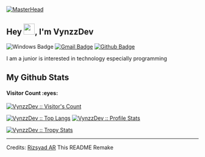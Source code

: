 [![MasterHead](https://dittmptrr27.com/banner.png)](https://vynzzdev.com)
## Hey <img src="https://github.com/TheDudeThatCode/TheDudeThatCode/blob/master/Assets/Hi.gif" width="29px">, I'm VynzzDev
![Windows Badge](https://img.shields.io/badge/windows-linux-blue?&logo=windows)
[![Gmail Badge](https://img.shields.io/badge/-vynzzdev@gmail.com-c14438?style=flat&logo=Gmail&logoColor=white&link=mailto:vynzzdev@gmail.com)](mailto:vynzzdev@gmail.com) 
[![Github Badge](https://img.shields.io/badge/-VynzzDev-grey?style=flat&logo=github&logoColor=white&link=https://github.com/VynzzDev/)](https://www.github.com/VynzzDev/)

<p align='left'>I am a junior is interested in technology especially programming</p>

<h2>My Github Stats</h2>

<h4>Visitor Count :eyes:</h4>
<p>
    <a href="https://github.com/VynzzDev">
        <img src="https://profile-counter.glitch.me/%7BVynzzDev%7D/count.svg" alt="VynzzDev :: Visitor's Count" />
    </a>
</p>

<p>
    <a href="https://github.com/VynzzDev"><img src="https://github-readme-stats.vercel.app/api/top-langs/?username=VynzzDev&theme=tokyonight&layout=compact&hide_border=true&bg_color=282A36&icon_color=686868&title_color=57c7ff&text_color=9aedfe" alt="VynzzDev :: Top Langs" /></a>
    <a href="https://github.com/VynzzDev"><img src="https://github-readme-stats.vercel.app/api?username=VynzzDev&show_icons=true&include_all_commits=true&hide_border=true&bg_color=282A36&icon_color=686868&title_color=57c7ff&text_color=9aedfe&custom_title=My+Github+Stats" alt="VynzzDev :: Profile Stats" /></a>
</p>

<p>
    <a href="https://github.com/VynzzDev">
        <img src="https://github-profile-trophy.vercel.app/?username=VynzzDev&theme=dracula&rank=S,AAA,AA,B,C,A&margin-w=10" alt="VynzzDev :: Tropy Stats" />
    </a>
</p>

-----
Credits: [Rizsyad AR](https://github.com/Rizsyad)
This README Remake


